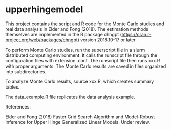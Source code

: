 # upperhingemodel

This project contains the script and R code for the Monte Carlo studies and real data analysis in Elder and Fong (2018). The estimation  methods themselves are implemented in the R package chngpt (https://cran.r-project.org/web/packages/chngpt) version 2018.10-17 or later.

To perform Monte Carlo studies, run the superscript file in a slurm distributed computing environment. It calls the runscript file through the configuration files with extension .conf. The runscript file then runs xxx.R with proper arguments. The Monte Carlo results are saved in files organized into subdirectories. 

To analyze Monte Carlo results, source xxx.R, which creates summary tables.

The data_example.R file replicates the data analysis example.


References:

Elder and Fong (2018) Faster Grid Search Algorithm and Model-Robust Inference for Upper Hinge Generalized Linear Models. Under review.
